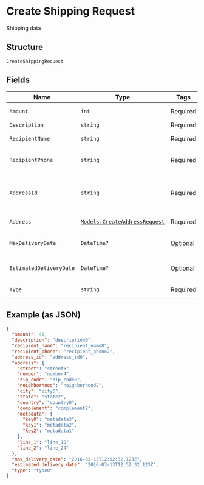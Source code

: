 
# Create Shipping Request

Shipping data

## Structure

`CreateShippingRequest`

## Fields

| Name | Type | Tags | Description |
|  --- | --- | --- | --- |
| `Amount` | `int` | Required | Shipping amount |
| `Description` | `string` | Required | Description |
| `RecipientName` | `string` | Required | Recipient name |
| `RecipientPhone` | `string` | Required | Recipient phone number |
| `AddressId` | `string` | Required | The id of the address that will be used for shipping |
| `Address` | [`Models.CreateAddressRequest`](../../doc/models/create-address-request.md) | Required | Address data |
| `MaxDeliveryDate` | `DateTime?` | Optional | Data máxima de entrega |
| `EstimatedDeliveryDate` | `DateTime?` | Optional | Prazo estimado de entrega |
| `Type` | `string` | Required | Shipping type |

## Example (as JSON)

```json
{
  "amount": 46,
  "description": "description0",
  "recipient_name": "recipient_name8",
  "recipient_phone": "recipient_phone2",
  "address_id": "address_id0",
  "address": {
    "street": "street6",
    "number": "number4",
    "zip_code": "zip_code0",
    "neighborhood": "neighborhood2",
    "city": "city6",
    "state": "state2",
    "country": "country0",
    "complement": "complement2",
    "metadata": {
      "key0": "metadata3",
      "key1": "metadata2",
      "key2": "metadata1"
    },
    "line_1": "line_10",
    "line_2": "line_24"
  },
  "max_delivery_date": "2016-03-13T12:52:32.123Z",
  "estimated_delivery_date": "2016-03-13T12:52:32.123Z",
  "type": "type0"
}
```

